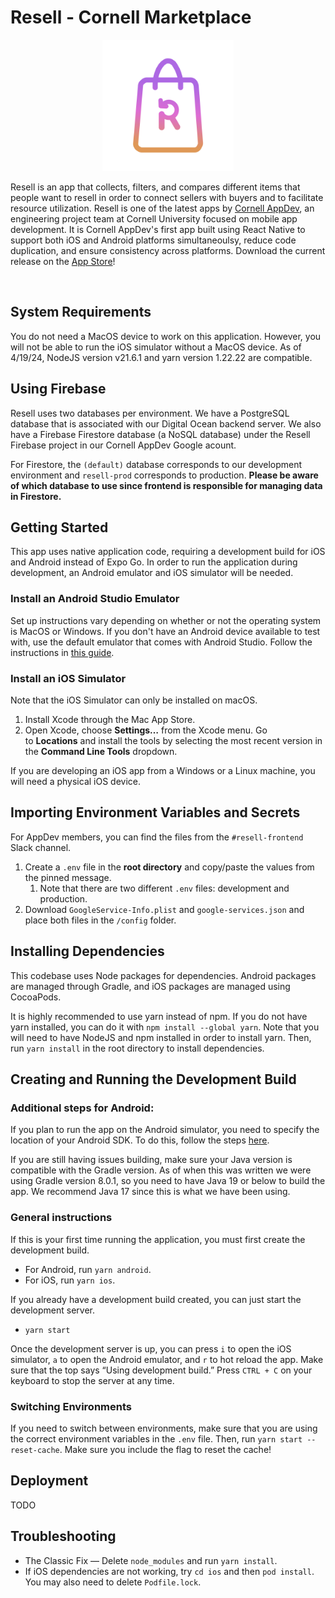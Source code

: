 # Resell - Cornell Marketplace

<p align="center"><img src="https://github.com/cuappdev/assets/blob/master/app-icons/resell-icon.png" width=210 /></p>

Resell is an app that collects, filters, and compares different items that people want to resell in order to connect sellers with buyers and to facilitate resource utilization. Resell is one of the latest apps by [Cornell AppDev](http://cornellappdev.com), an engineering project team at Cornell University focused on mobile app development. It is Cornell AppDev's first app built using React Native to support both iOS and Android platforms simultaneoulsy, reduce code duplication, and ensure consistency across platforms. Download the current release on the [App Store](https://apps.apple.com/us/app/resell-cornell-marketplace/id1622452299)!

<br />

## System Requirements

You do not need a MacOS device to work on this application. However, you will not be able to run the iOS simulator without a MacOS device. As of 4/19/24, NodeJS version v21.6.1 and yarn version 1.22.22 are compatible.

## Using Firebase

Resell uses two databases per environment. We have a PostgreSQL database that is associated with our Digital Ocean backend server. We also have a Firebase Firestore database (a NoSQL database) under the Resell Firebase project in our Cornell AppDev Google acount.

For Firestore, the `(default)` database corresponds to our development environment and `resell-prod` corresponds to production. **Please be aware of which database to use since frontend is responsible for managing data in Firestore.**

## Getting Started

This app uses native application code, requiring a development build for iOS and Android instead of Expo Go. In order to run the application during development, an Android emulator and iOS simulator will be needed.

### Install an Android Studio Emulator

Set up instructions vary depending on whether or not the operating system is MacOS or Windows. If you don't have an Android device available to test with, use the default emulator that comes with Android Studio. Follow the instructions in [this guide](https://docs.expo.dev/workflow/android-studio-emulator/).

### Install an iOS Simulator

Note that the iOS Simulator can only be installed on macOS.

1. Install Xcode through the Mac App Store.
2. Open Xcode, choose **Settings…** from the Xcode menu. Go to **Locations** and install the tools by selecting the most recent version in the **Command Line Tools** dropdown.

If you are developing an iOS app from a Windows or a Linux machine, you will need a physical iOS device.

## Importing Environment Variables and Secrets

For AppDev members, you can find the files from the `#resell-frontend` Slack channel.

1. Create a `.env` file in the **root directory** and copy/paste the values from the pinned message.
   1. Note that there are two different `.env` files: development and production.
2. Download `GoogleService-Info.plist` and `google-services.json` and place both files in the `/config` folder.

## Installing Dependencies

This codebase uses Node packages for dependencies. Android packages are managed through Gradle, and iOS packages are managed using CocoaPods.

It is highly recommended to use yarn instead of npm. If you do not have yarn installed, you can do it with `npm install --global yarn`. Note that you will need to have NodeJS and npm installed in order to install yarn. Then, run `yarn install` in the root directory to install dependencies.

## Creating and Running the Development Build

### Additional steps for Android:

If you plan to run the app on the Android simulator, you need to specify the location of your Android SDK. To do this, follow the steps [here](https://stackoverflow.com/a/48155800).

If you are still having issues building, make sure your Java version is compatible with the Gradle version. As of when this was written we were using Gradle version 8.0.1, so you need to have Java 19 or below to build the app. We recommend Java 17 since this is what we have been using.

### General instructions

If this is your first time running the application, you must first create the development build.

- For Android, run `yarn android`.
- For iOS, run `yarn ios`.

If you already have a development build created, you can just start the development server.

- `yarn start`

Once the development server is up, you can press `i` to open the iOS simulator, `a` to open the Android emulator, and `r` to hot reload the app. Make sure that the top says “Using development build.” Press `CTRL + C` on your keyboard to stop the server at any time.

### Switching Environments

If you need to switch between environments, make sure that you are using the correct environment variables in the `.env` file. Then, run `yarn start --reset-cache`. Make sure you include the flag to reset the cache!

## Deployment

TODO

## Troubleshooting

- The Classic Fix — Delete `node_modules` and run `yarn install`.
- If iOS dependencies are not working, try `cd ios` and then `pod install`. You may also need to delete `Podfile.lock`.
